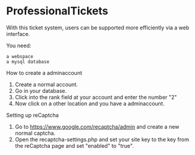 # ProfessionalTickets
With this ticket system, users can be supported more efficiently via a web interface.

You need:

    a webspace
    a mysql database

How to create a adminaccount

1. Create a normal account.
2. Go in your database.
3. Click into the rank field at your account and enter the number "2"
4. Now click on a other location and you have a adminaccount.

Setting up reCaptcha

1. Go to https://www.google.com/recaptcha/admin and create a new normal captcha.
2. Open the recaptcha-settings.php and set your site key to the key from the reCaptcha page and set "enabled" to "true".
